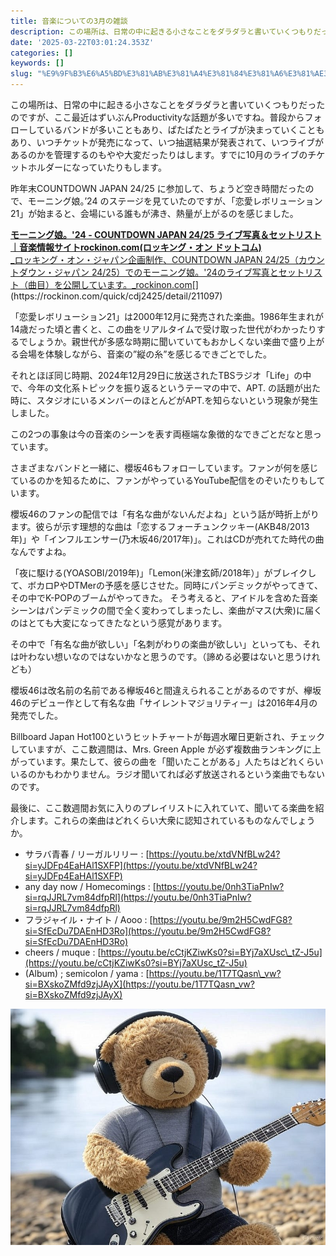 ```yaml
---
title: 音楽についての3月の雑談
description: この場所は、日常の中に起きる小さなことをダラダラと書いていくつもりだったのですが、ここ最近はずいぶんProductivityな話題が多いですね。普段からフォローしているバンドが多いこともあり、ぱたぱたとライブが決まっていくこともあり、いつチケットが発売になって、いつ抽選結果が発表
date: '2025-03-22T03:01:24.353Z'
categories: []
keywords: []
slug: "%E9%9F%B3%E6%A5%BD%E3%81%AB%E3%81%A4%E3%81%84%E3%81%A6%E3%81%AE3%E6%9C%88%E3%81%AE%E9%9B%91%E8%AB%87"
---
```

この場所は、日常の中に起きる小さなことをダラダラと書いていくつもりだったのですが、ここ最近はずいぶんProductivityな話題が多いですね。普段からフォローしているバンドが多いこともあり、ぱたぱたとライブが決まっていくこともあり、いつチケットが発売になって、いつ抽選結果が発表されて、いつライブがあるのかを管理するのもやや大変だったりはします。すでに10月のライブのチケットホルダーになっていたりもします。

昨年末COUNTDOWN JAPAN 24/25 に参加して、ちょうど空き時間だったので、モーニング娘。’24 のステージを見ていたのですが、「恋愛レボリューション21」が始まると、会場にいる誰もが沸き、熱量が上がるのを感じました。

[**モーニング娘。'24 - COUNTDOWN JAPAN 24/25 ライブ写真＆セットリスト｜音楽情報サイトrockinon.com(ロッキング・オン ドットコム)**  
_ロッキング・オン・ジャパン企画制作、COUNTDOWN JAPAN 24/25（カウントダウン・ジャパン 24/25）でのモーニング娘。'24のライブ写真とセットリスト（曲目）を公開しています。_rockinon.com](https://rockinon.com/quick/cdj2425/detail/211097 "https://rockinon.com/quick/cdj2425/detail/211097")[](https://rockinon.com/quick/cdj2425/detail/211097)

「恋愛レボリューション21」は2000年12月に発売された楽曲。1986年生まれが14歳だった頃と書くと、この曲をリアルタイムで受け取った世代がわかったりするでしょうか。親世代が多感な時期に聞いていてもおかしくない楽曲で盛り上がる会場を体験しながら、音楽の”縦の糸”を感じるできごとでした。

それとほぼ同じ時期、2024年12月29日に放送されたTBSラジオ「Life」の中で、今年の文化系トピックを振り返るというテーマの中で、APT. の話題が出た時に、スタジオにいるメンバーのほとんどがAPT.を知らないという現象が発生しました。

この2つの事象は今の音楽のシーンを表す両極端な象徴的なできごとだなと思っています。

さまざまなバンドと一緒に、櫻坂46もフォローしています。ファンが何を感じているのかを知るために、ファンがやっているYouTube配信をのぞいたりもしています。

櫻坂46のファンの配信では「有名な曲がないんだよね」という話が時折上がります。彼らが示す理想的な曲は「恋するフォーチュンクッキー(AKB48/2013年)」や「インフルエンサー(乃木坂46/2017年)」。これはCDが売れてた時代の曲なんですよね。

「夜に駆ける(YOASOBI/2019年)」「Lemon(米津玄師/2018年）」がブレイクして、ボカロPやDTMerの予感を感じさせた。同時にパンデミックがやってきて、その中でK-POPのブームがやってきた。 そう考えると、アイドルを含めた音楽シーンはパンデミックの間で全く変わってしまったし、楽曲がマス(大衆)に届くのはとても大変になってきたなという感覚があります。

その中で「有名な曲が欲しい」「名刺がわりの楽曲が欲しい」といっても、それは叶わない想いなのではないかなと思うのです。（諦める必要はないと思うけれども）

櫻坂46は改名前の名前である欅坂46と間違えられることがあるのですが、欅坂46のデビュー作として有名な曲「サイレントマジョリティー」は2016年4月の発売でした。

Billboard Japan Hot100というヒットチャートが毎週水曜日更新され、チェックしていますが、ここ数週間は、Mrs. Green Apple が必ず複数曲ランキングに上がっています。果たして、彼らの曲を「聞いたことがある」人たちはどれくらいいるのかもわかりません。ラジオ聞いてれば必ず放送されるという楽曲でもないのです。

最後に、ここ数週間お気に入りのプレイリストに入れていて、聞いてる楽曲を紹介します。これらの楽曲はどれくらい大衆に認知されているものなんでしょうか。

*   サラバ青春 / リーガルリリー : [https://youtu.be/xtdVNfBLw24?si=yJDFp4EaHAl1SXFP](https://youtu.be/xtdVNfBLw24?si=yJDFp4EaHAl1SXFP)
*   any day now / Homecomings : [https://youtu.be/0nh3TiaPnIw?si=rqJJRL7vm84dfpRl](https://youtu.be/0nh3TiaPnIw?si=rqJJRL7vm84dfpRl)
*   フラジャイル・ナイト / Aooo : [https://youtu.be/9m2H5CwdFG8?si=SfEcDu7DAEnHD3Ro](https://youtu.be/9m2H5CwdFG8?si=SfEcDu7DAEnHD3Ro)
*   cheers / muque : [https://youtu.be/cCtjKZiwKs0?si=BYj7aXUsc\_tZ-J5u](https://youtu.be/cCtjKZiwKs0?si=BYj7aXUsc_tZ-J5u)
*   (Album) ; semicolon / yama : [https://youtu.be/1T7TQasn\_vw?si=BXskoZMfd9zjJAyX](https://youtu.be/1T7TQasn_vw?si=BXskoZMfd9zjJAyX)

![](1__NvGtAuozpCDsGOJ9p__lEiw.jpeg)